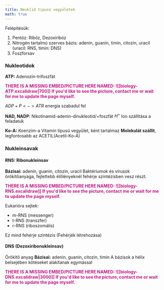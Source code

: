 ```yaml
---
title: Neuklid tipusú vegyületek
math: true
---
```

Felépitésük:
1. Pentóz: Ribóz, Dezoxiribóz
2. Nitrogén tartalmú szerves bázis: adenin, guanin, timin, citozin, uracil (uracil: RNS, timin: DNS)
3. Foszforsav

### Nukleotidok
__ATP:__ Adenozin-trifoszfát
<p style='color: MediumVioletRed;'><b>THERE IS A MISSING EMBED/PICTURE HERE NAMED: ![[biology-ATP.excalidraw|700]]
If you'd like to see the picture, contact me or wait for me to update the page myself. </b></p>

$ADP+P <-> ATR$  energia szabadul fel

__NAD, NADP__: Nikotinamid-adenin-dinukleotid/+foszfát
$H^+$ Ion szállítása a feladatuk

__Ko-A:__ Koenzim-a
Vitamin típusú vegyület, ként tartalmaz
__Molekulát szállit__, legfontosabb az ACETIL(Acetil-Ko-A)

### Nukleinsavak
#### RNS: Ribonukleinsav
__Bázisai:__ adenin, guanin, citozin, uracil
Baktériumok és vírusok örökítőanyaga, fejlettebb élőlényeknél fehérje szintézisben vesz részt.


<p style='color: MediumVioletRed;'><b>THERE IS A MISSING EMBED/PICTURE HERE NAMED: ![[biology-RNS.excalidraw]]
If you'd like to see the picture, contact me or wait for me to update the page myself. </b></p>

Eukarióra sejtek:
- m-RNS (messenger)
- t-RNS (transzfer)
- r-RNS (riboszomális)

Ez mind fehérje szintézis (Fehérjék létrehozása) 

#### DNS (Dezoxiribonukleinsav)
 Örökítő anyag
 __Bázisai:__ adenin, guanin, citozin, timin
 A bázisok a hélix belsejében kötéseket alakítanak egymással

<p style='color: MediumVioletRed;'><b>THERE IS A MISSING EMBED/PICTURE HERE NAMED: ![[biology-DNS.excalidraw|3000]]
If you'd like to see the picture, contact me or wait for me to update the page myself. </b></p>
 
 
 




